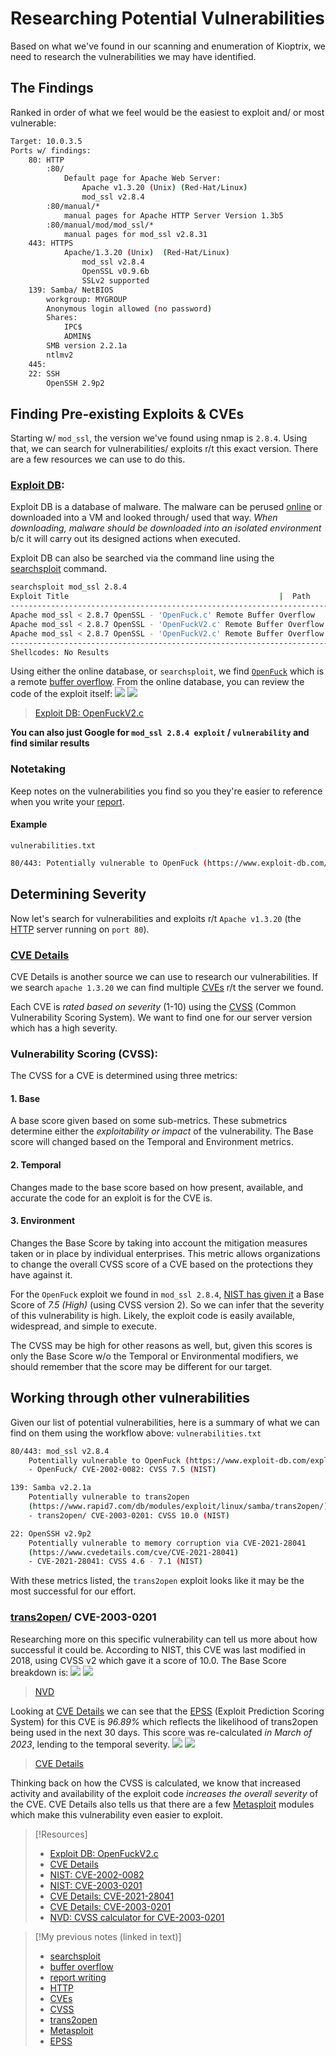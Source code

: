 
# Researching Potential Vulnerabilities
Based on what we've found in our scanning and enumeration of Kioptrix, we need to research the vulnerabilities we may have identified.
## The Findings
Ranked in order of what we feel would be the easiest to exploit and/ or most vulnerable:
```bash
Target: 10.0.3.5
Ports w/ findings:
	80: HTTP
		:80/
			Default page for Apache Web Server:
				Apache v1.3.20 (Unix) (Red-Hat/Linux)
				mod_ssl v2.8.4
		:80/manual/*
			manual pages for Apache HTTP Server Version 1.3b5
		:80/manual/mod/mod_ssl/*
			manual pages for mod_ssl v2.8.31
	443: HTTPS
			Apache/1.3.20 (Unix)  (Red-Hat/Linux) 
				mod_ssl v2.8.4 
				OpenSSL v0.9.6b
				SSLv2 supported
	139: Samba/ NetBIOS
		workgroup: MYGROUP
		Anonymous login allowed (no password)
		Shares:
			IPC$
			ADMIN$
		SMB version 2.2.1a
		ntlmv2
	445: 
	22: SSH
		OpenSSH 2.9p2 
```
## Finding Pre-existing Exploits & CVEs
Starting w/ `mod_ssl`, the version we've found using nmap is `2.8.4`. Using that, we can search for vulnerabilities/ exploits r/t this exact version. There are a few resources we can use to do this.
### [Exploit DB](../../../cybersecurity/TTPs/exploitation/tools/ExploitDB.md):
Exploit DB is a database of malware. The malware can be perused [online](https://www.exploit-db.com/exploits/764) or downloaded into a VM and looked through/ used that way. *When downloading, malware should be downloaded into an isolated environment* b/c it will carry out its designed actions when executed.

Exploit DB can also be searched via the command line using the [searchsploit](../../../cybersecurity/TTPs/exploitation/tools/searchsploit.md) command.
```bash
searchsploit mod_ssl 2.8.4
Exploit Title                                               |  Path
--------------------------------------------------------------------------------------
Apache mod_ssl < 2.8.7 OpenSSL - 'OpenFuck.c' Remote Buffer Overflow                                                                              | unix/remote/21671.c
Apache mod_ssl < 2.8.7 OpenSSL - 'OpenFuckV2.c' Remote Buffer Overflow (1)                                                                        | unix/remote/764.c
Apache mod_ssl < 2.8.7 OpenSSL - 'OpenFuckV2.c' Remote Buffer Overflow (2)                                                                        | unix/remote/47080.c
--------------------------------------------------------------------------------------
Shellcodes: No Results
```
Using either the online database, or `searchsploit`, we find [`OpenFuck`](/cybersecurity/vulnerabilities/openfuck.md) which is a remote [buffer overflow](/cybersecurity/TTPs/exploitation/binary-exploitation/buffer-overflow.md). From the online database, you can review the code of the exploit itself:
![](PNPT/PNPT-pics/researching-vulns-1.png)
![](/PNPT-study-guide/PNPT-pics/researching-vulns-1.png)
> [Exploit DB: OpenFuckV2.c](https://www.exploit-db.com/exploits/764)

**You can also just Google for `mod_ssl 2.8.4 exploit` / `vulnerability` and find similar results**
### Notetaking
Keep notes on the vulnerabilities you find so you they're easier to reference when you write your [report](/cybersecurity/pen-testing/report-writing.md).
#### Example
`vulnerabilities.txt`
```bash
80/443: Potentially vulnerable to OpenFuck (https://www.exploit-db.com/exploits/764)
```
## Determining Severity
Now let's search for vulnerabilities and exploits r/t `Apache v1.3.20` (the [HTTP](/www/HTTP.md) server running on `port 80`).
### [CVE Details](https://cvedetails.com)
CVE Details is another source we can use to research our vulnerabilities. If we search `apache 1.3.20` we can find multiple [CVEs](/cybersecurity/resources/CVEs.md) r/t the server we found.

Each CVE is *rated based on severity* (1-10) using the [CVSS](/cybersecurity/resources/CVSS.md) (Common Vulnerability Scoring System). We want to find one for our server version which has a high severity.
### Vulnerability Scoring (CVSS):
The CVSS for a CVE is determined using three metrics:
#### 1. Base
A base score given based on some sub-metrics. These submetrics determine  either the *exploitability or impact* of the vulnerability. The Base score will changed based on the Temporal and Environment metrics.
#### 2. Temporal
Changes made to the base score based on how present, available, and accurate the code for an exploit is for the CVE is.
#### 3. Environment
Changes the Base Score by taking into account the mitigation measures taken or in place by individual enterprises. This metric allows organizations to change the overall CVSS score of a CVE based on the protections they have against it.

For the `OpenFuck` exploit we found in `mod_ssl 2.8.4`, [NIST has given it](https://nvd.nist.gov/vuln/detail/CVE-2002-0082) a Base Score of *7.5 (High)* (using CVSS version 2). So we can infer that the severity of this vulnerability is high. Likely, the exploit code is easily available, widespread, and simple to execute.

The CVSS may be high for other reasons as well, but, given this scores is only the Base Score w/o the Temporal or Environmental modifiers, we should remember that the score may be different for our target.
## Working through other vulnerabilities
Given our list of potential vulnerabilities, here is a summary of what we can find on them using the workflow above:
`vulnerabilities.txt`
```bash
80/443: mod_ssl v2.8.4
	Potentially vulnerable to OpenFuck (https://www.exploit-db.com/exploits/764)
	- OpenFuck/ CVE-2002-0082: CVSS 7.5 (NIST)

139: Samba v2.2.1a
	Potentially vulnerable to trans2open 
	(https://www.rapid7.com/db/modules/exploit/linux/samba/trans2open/)
	- trans2open/ CVE-2003-0201: CVSS 10.0 (NIST)

22: OpenSSH v2.9p2 
	Potentially vulnerable to memory corruption via CVE-2021-28041
	(https://www.cvedetails.com/cve/CVE-2021-28041)
	- CVE-2021-28041: CVSS 4.6 - 7.1 (NIST)
```
With these metrics listed, the `trans2open` exploit looks like it may be the most successful for our effort.
### [trans2open](/cybersecurity/vulnerabilities/trans2.md)/ CVE-2003-0201
Researching more on this specific vulnerability can tell us more about how successful it could be. According to NIST, this CVE was last modified in 2018, using CVSS v2 which gave it a score of 10.0. The Base Score breakdown is:
![](PNPT/PNPT-pics/researching-vulns-3.png)
![](/PNPT-study-guide/PNPT-pics/researching-vulns-3.png)
> [NVD](https://nvd.nist.gov/vuln-metrics/cvss/v2-calculator?name=CVE-2003-0201&vector=(AV:N/AC:L/Au:N/C:C/I:C/A:C)&version=2.0&source=NIST)

Looking at [CVE Details](https://www.cvedetails.com/epss/CVE-2003-0201/epss-score-history.html) we can see that the [EPSS](/cybersecurity/resources/EPSS.md) (Exploit Prediction Scoring System) for this CVE is *96.89%* which reflects the likelihood of trans2open being used in the next 30 days. This score was re-calculated *in March of 2023*, lending to the temporal severity.
![](PNPT/PNPT-pics/researching-vulns-2.png)
![](/PNPT-study-guide/PNPT-pics/researching-vulns-3.png)
> [CVE Details](https://www.cvedetails.com/epss/CVE-2003-0201/epss-score-history.html)

Thinking back on how the CVSS is calculated, we know that increased activity and availability of the exploit code *increases the overall severity* of the CVE. CVE Details also tells us that there are a few [Metasploit](../../../cybersecurity/TTPs/exploitation/tools/metasploit.md) modules which make this vulnerability even easier to exploit.

> [!Resources]
> - [Exploit DB: OpenFuckV2.c](https://www.exploit-db.com/exploits/764)
> - [CVE Details](https://cvedetails.com)
> - [NIST: CVE-2002-0082](https://nvd.nist.gov/vuln/detail/CVE-2002-0082)
> - [NIST: CVE-2003-0201](https://nvd.nist.gov/vuln/detail/CVE-2003-0201)
> - [CVE Details: CVE-2021-28041](https://www.cvedetails.com/cve/CVE-2021-28041)
> - [CVE Details: CVE-2003-0201](https://www.cvedetails.com/cve/CVE-2003-0201/)
> - [NVD: CVSS calculator for CVE-2003-0201](https://nvd.nist.gov/vuln-metrics/cvss/v2-calculator?name=CVE-2003-0201&vector=(AV:N/AC:L/Au:N/C:C/I:C/A:C)&version=2.0&source=NIST)

> [!My previous notes (linked in text)]
> - [searchsploit](https://github.com/TrshPuppy/obsidian-notes/tree/main/cybersecurity/tools/reverse-engineering/searchsploit.md)
> - [buffer overflow](https://github.com/TrshPuppy/obsidian-notes/tree/main/cybersecurity/TTPs/exploitation/buffer-overflow.md)
> - [report writing](https://github.com/TrshPuppy/obsidian-notes/tree/main/cybersecurity/pen-testing/report-writing.md)
> - [HTTP](https://github.com/TrshPuppy/obsidian-notes/tree/main/networking/protocols/HTTP.md)
> - [CVEs](https://github.com/TrshPuppy/obsidian-notes/tree/main/cybersecurity/literature/CVEs.md)
> - [CVSS](https://github.com/TrshPuppy/obsidian-notes/tree/main/cybersecurity/literature/CVSS.md) 
> - [trans2open](https://github.com/TrshPuppy/obsidian-notes/tree/main/cybersecurity/vulnerabilities/trans2.md)
> - [Metasploit](https://github.com/TrshPuppy/obsidian-notes/tree/main/cybersecurity/tools/metasploit.md)
> - [EPSS](https://github.com/TrshPuppy/obsidian-notes/tree/main/cybersecurity/literature/EPSS.md) 



